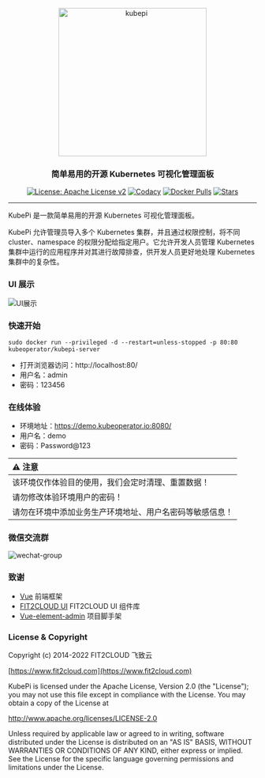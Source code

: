 <p align="center"><a href="https://kubeoperator.io"><img src="https://kubeoperator.oss-cn-beijing.aliyuncs.com/kubepi/img/logo-red.png" alt="kubepi" width="300" /></a></p>
<h3 align="center">简单易用的开源 Kubernetes 可视化管理面板</h3>
<p align="center">
  <a href="http://www.apache.org/licenses/LICENSE-2.0"><img src="https://img.shields.io/github/license/kubeoperator/kubepi?color=%231890FF&style=flat-square" alt="License: Apache License v2"></a>
  <a href="https://app.codacy.com/gh/kubeoperator/kubepi?utm_source=github.com&utm_medium=referral&utm_content=kubeoperator/kubepi&utm_campaign=Badge_Grade_Dashboard"><img src="https://app.codacy.com/project/badge/Grade/da67574fd82b473992781d1386b937ef" alt="Codacy"></a>
  <a href="https://hub.docker.com/r/kubeoperator/kubepi-server"><img src="https://img.shields.io/docker/pulls/kubeoperator/kubepi-server" alt="Docker Pulls"></a>
  <a href="https://github.com/KubeOperator/KubePi"><img src="https://img.shields.io/github/stars/KubeOperator/KubePi" alt="Stars"></a>
</p>
<hr />

KubePi 是一款简单易用的开源 Kubernetes 可视化管理面板。

KubePi 允许管理员导入多个 Kubernetes 集群，并且通过权限控制，将不同 cluster、namespace 的权限分配给指定用户。它允许开发人员管理 Kubernetes 集群中运行的应用程序并对其进行故障排查，供开发人员更好地处理 Kubernetes 集群中的复杂性。

### UI 展示

![UI展示](https://kubeoperator.oss-cn-beijing.aliyuncs.com/kubepi/img/kubepi-demo.gif)

### 快速开始

    sudo docker run --privileged -d --restart=unless-stopped -p 80:80 kubeoperator/kubepi-server

- 打开浏览器访问：http://localhost:80/
- 用户名：admin
- 密码：123456

### 在线体验

- 环境地址：<https://demo.kubeoperator.io:8080/>
- 用户名：demo
- 密码：Password@123

| :warning: 注意                 |
| :--------------------------- |
| 该环境仅作体验目的使用，我们会定时清理、重置数据！    |
| 请勿修改体验环境用户的密码！               |
| 请勿在环境中添加业务生产环境地址、用户名密码等敏感信息！ |

### 微信交流群

![wechat-group](https://kubeoperator.io/docs/img/wechat-group.png)

### 致谢

- [Vue](https://cn.vuejs.org) 前端框架
- [FIT2CLOUD UI](https://github.com/fit2cloud-ui/fit2cloud-ui/) FIT2CLOUD UI 组件库
- [Vue-element-admin](https://github.com/PanJiaChen/vue-element-admin) 项目脚手架

### License & Copyright

Copyright (c) 2014-2022 FIT2CLOUD 飞致云

[https://www.fit2cloud.com](https://www.fit2cloud.com)<br>

KubePi is licensed under the Apache License, Version 2.0 (the "License"); you may not use this file except in compliance with the License. You may obtain a copy of the License at

http://www.apache.org/licenses/LICENSE-2.0

Unless required by applicable law or agreed to in writing, software distributed under the License is distributed on an "AS IS" BASIS, WITHOUT WARRANTIES OR CONDITIONS OF ANY KIND, either express or implied. See the License for the specific language governing permissions and limitations under the License.

